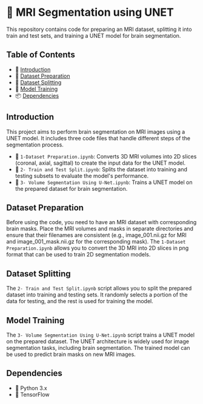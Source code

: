 # 🧠 MRI Segmentation using UNET 

This repository contains code for preparing an MRI dataset, splitting it into train and test sets, and training a UNET model for brain segmentation.

## Table of Contents

- 📝 [Introduction](#introduction)
- 📂 [Dataset Preparation](#dataset-preparation)
- 🔄 [Dataset Splitting](#dataset-splitting)
- 🚀 [Model Training](#model-training)
- 📦 [Dependencies](#dependencies)


## Introduction

This project aims to perform brain segmentation on MRI images using a UNET model. It includes three code files that handle different steps of the segmentation process.

- 📄 `1-Dataset Preparation.ipynb`: Converts 3D MRI volumes into 2D slices (coronal, axial, sagittal) to create the input data for the UNET model.
- 📄 `2- Train and Test Split.ipynb`: Splits the dataset into training and testing subsets to evaluate the model's performance.
- 📄 `3- Volume Segmentation Using U-Net.ipynb`: Trains a UNET model on the prepared dataset for brain segmentation.

## Dataset Preparation

Before using the code, you need to have an MRI dataset with corresponding brain masks. Place the MRI volumes and masks in separate directories and ensure that their filenames are consistent (e.g., image_001.nii.gz for MRI and image_001_mask.nii.gz for the corresponding mask). The `1-Dataset Preparation.ipynb` allows you to convert the 3D MRI into 2D slices in png format that can be used to train 2D segmentation models.

## Dataset Splitting

The `2- Train and Test Split.ipynb` script allows you to split the prepared dataset into training and testing sets. It randomly selects a portion of the data for testing, and the rest is used for training the model.

## Model Training

The `3- Volume Segmentation Using U-Net.ipynb` script trains a UNET model on the prepared dataset. The UNET architecture is widely used for image segmentation tasks, including brain segmentation. The trained model can be used to predict brain masks on new MRI images.


## Dependencies

- 🐍 Python 3.x
- 🧠 TensorFlow

